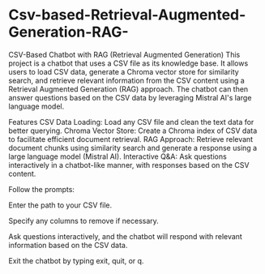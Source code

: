 # Csv-based-Retrieval-Augmented-Generation-RAG-

CSV-Based Chatbot with RAG (Retrieval Augmented Generation)
This project is a chatbot that uses a CSV file as its knowledge base. It allows users to load CSV data, generate a Chroma vector store for similarity search, and retrieve relevant information from the CSV content using a Retrieval Augmented Generation (RAG) approach. The chatbot can then answer questions based on the CSV data by leveraging Mistral AI's large language model.




Features
CSV Data Loading: Load any CSV file and clean the text data for better querying.
Chroma Vector Store: Create a Chroma index of CSV data to facilitate efficient document retrieval.
RAG Approach: Retrieve relevant document chunks using similarity search and generate a response using a large language model (Mistral AI).
Interactive Q&A: Ask questions interactively in a chatbot-like manner, with responses based on the CSV content.



Follow the prompts:


Enter the path to your CSV file.

Specify any columns to remove if necessary.

Ask questions interactively, and the chatbot will respond with relevant information based on the CSV data.

Exit the chatbot by typing exit, quit, or q.
